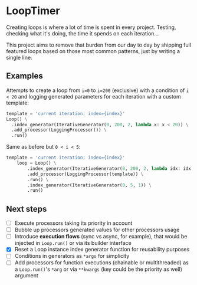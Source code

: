 # LoopTimer

Creating loops is where a lot of time is spent in every project. Testing, checking what it's doing, the time it spends on each iteration...

This project aims to remove that burden from our day to day by shipping full featured loops based on those most common patterns, just by writing a single line.

## Examples
Attempts to create a loop from `i=0` to `i=200` (exclusive) with a condition of `i < 20` and logging generated parameters for each iteration with a custom template:
```python
template = 'current iteration: index={index}'
Loop() \
  .index_generator(IterativeGenerator(0, 200, 2, lambda x: x < 20)) \
  .add_processor(LoggingProcessor()) \
  .run()
```

Same as before but `0 < i < 5`:
```python
template = 'current iteration: index={index}'
	loop = Loop() \
		.index_generator(IterativeGenerator(0, 200, 2, lambda idx: idx < 20)) \
		.add_processor(LoggingProcessor(template)) \
		.run() \
		.index_generator(IterativeGenerator(0, 5, 1)) \
		.run()
```

## Next steps
- [ ] Execute processors taking its priority in account
- [ ] Bubble up processors generated values for other processors usage
- [ ] Introduce __execution flows__ (sync vs async, for example), that would be injected in `Loop.run()` or via its builder interface
- [x] Reset a Loop instance index generator function for reusability purposes
- [ ] Conditions in generators as `*args` for simplicity
- [ ] Add processors for function executions (chainable or multithreaded) as a `Loop.run()`'s `*arg` or via `**kwargs` (key could be the priority as well) argument